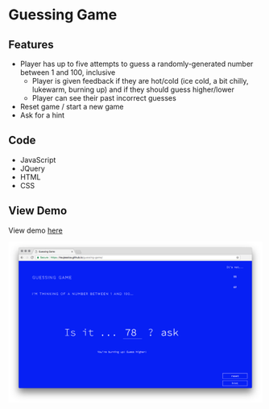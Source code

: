 # Guessing Game

## Features
- Player has up to five attempts to guess a randomly-generated number between 1 and 100, inclusive
    - Player is given feedback if they are hot/cold (ice cold, a bit chilly, lukewarm, burning up) and if they should guess higher/lower
    - Player can see their past incorrect guesses
- Reset game / start a new game
- Ask for a hint

## Code
- JavaScript
- JQuery
- HTML
- CSS

## View Demo
View demo [here](https://hsujessica.github.io/guessing-game)

![screenshot](screenshot.png)